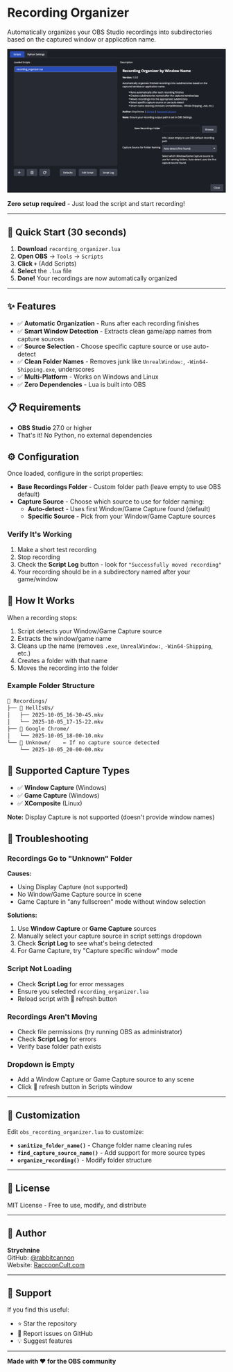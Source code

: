 # Recording Organizer

Automatically organizes your OBS Studio recordings into subdirectories based on the captured window or application name.

![Recording Organizer Screenshot](assets/images/screenshot.png "Main application interface")

**Zero setup required** - Just load the script and start recording!

---

## 🚀 Quick Start (30 seconds)

1. **Download** `recording_organizer.lua`
2. **Open OBS** → `Tools` → `Scripts`
3. **Click `+`** (Add Scripts)
4. **Select** the `.lua` file
5. **Done!** Your recordings are now automatically organized

---

## ✨ Features

- ✅ **Automatic Organization** - Runs after each recording finishes
- ✅ **Smart Window Detection** - Extracts clean game/app names from capture sources
- ✅ **Source Selection** - Choose specific capture source or use auto-detect
- ✅ **Clean Folder Names** - Removes junk like `UnrealWindow:`, `-Win64-Shipping.exe`, underscores
- ✅ **Multi-Platform** - Works on Windows and Linux
- ✅ **Zero Dependencies** - Lua is built into OBS

## 📋 Requirements

- **OBS Studio** 27.0 or higher
- That's it! No Python, no external dependencies

## ⚙️ Configuration

Once loaded, configure in the script properties:

- **Base Recordings Folder** - Custom folder path (leave empty to use OBS default)
- **Capture Source** - Choose which source to use for folder naming:
  - **Auto-detect** - Uses first Window/Game Capture found (default)
  - **Specific Source** - Pick from your Window/Game Capture sources

### Verify It's Working

1. Make a short test recording
2. Stop recording
3. Check the **Script Log** button - look for `"Successfully moved recording"`
4. Your recording should be in a subdirectory named after your game/window

## 📂 How It Works

When a recording stops:
1. Script detects your Window/Game Capture source
2. Extracts the window/game name
3. Cleans up the name (removes `.exe`, `UnrealWindow:`, `-Win64-Shipping`, etc.)
4. Creates a folder with that name
5. Moves the recording into the folder

### Example Folder Structure

```
📁 Recordings/
├── 📁 HellIsUs/
│   ├── 2025-10-05_16-30-45.mkv
│   └── 2025-10-05_17-15-22.mkv
├── 📁 Google Chrome/
│   └── 2025-10-05_18-00-10.mkv
└── 📁 Unknown/    ← If no capture source detected
    └── 2025-10-05_20-00-00.mkv
```

## 🎯 Supported Capture Types

- ✅ **Window Capture** (Windows)
- ✅ **Game Capture** (Windows)  
- ✅ **XComposite** (Linux)

**Note:** Display Capture is not supported (doesn't provide window names)

## 🔧 Troubleshooting

### Recordings Go to "Unknown" Folder

**Causes:**
- Using Display Capture (not supported)
- No Window/Game Capture source in scene
- Game Capture in "any fullscreen" mode without window selection

**Solutions:**
1. Use **Window Capture** or **Game Capture** sources
2. Manually select your capture source in script settings dropdown
3. Check **Script Log** to see what's being detected
4. For Game Capture, try "Capture specific window" mode

### Script Not Loading

- Check **Script Log** for error messages
- Ensure you selected `recording_organizer.lua`
- Reload script with 🔄 refresh button

### Recordings Aren't Moving

- Check file permissions (try running OBS as administrator)
- Check **Script Log** for errors
- Verify base folder path exists

### Dropdown is Empty

- Add a Window Capture or Game Capture source to any scene
- Click 🔄 refresh button in Scripts window

---

## 🎨 Customization

Edit `obs_recording_organizer.lua` to customize:
- **`sanitize_folder_name()`** - Change folder name cleaning rules
- **`find_capture_source_name()`** - Add support for more source types
- **`organize_recording()`** - Modify folder structure

---

## 📜 License

MIT License - Free to use, modify, and distribute

---

## 👤 Author

**Strychnine**  
GitHub: [@rabbitcannon](https://github.com/rabbitcannon)  
Website: [RaccoonCult.com](https://raccooncult.com)

---

## 💬 Support

If you find this useful:
- ⭐ Star the repository
- 🐛 Report issues on GitHub
- 💡 Suggest features

---

**Made with ❤️ for the OBS community**

